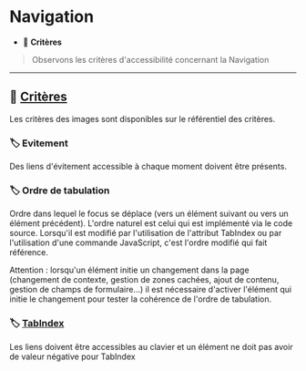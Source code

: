 # Navigation

*  🔖 **Critères**

> Observons les critères d'accessibilité concernant la Navigation

___

## 📑 [Critères](https://www.numerique.gouv.fr/publications/rgaa-accessibilite/methode/criteres/#topic)

Les critères des images sont disponibles sur le référentiel des critères.

### 🏷️ **Evitement**

Des liens d'évitement accessible à chaque moment doivent être présents.

### 🏷️ **Ordre de tabulation**

Ordre dans lequel le focus se déplace (vers un élément suivant ou vers un élément précédent). L'ordre naturel est celui qui est implémenté via le code source. Lorsqu'il est modifié par l'utilisation de l'attribut TabIndex ou par l'utilisation d'une commande JavaScript, c'est l'ordre modifié qui fait référence.

Attention : lorsqu'un élément initie un changement dans la page (changement de contexte, gestion de zones cachées, ajout de contenu, gestion de champs de formulaire…) il est nécessaire d'activer l'élément qui initie le changement pour tester la cohérence de l'ordre de tabulation.

### 🏷️ **[TabIndex](https://developer.mozilla.org/fr/docs/Web/HTML/Attributs_universels/tabindex)**

Les liens doivent être accessibles au clavier et un élément ne doit pas avoir de valeur négative pour TabIndex